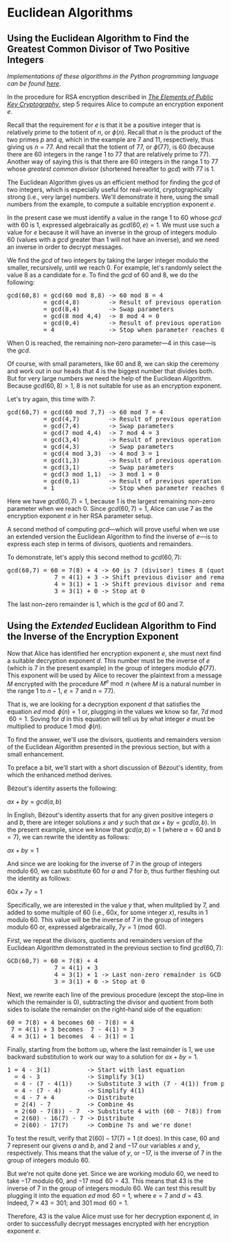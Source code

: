 # Euclidean Algorithms
## Using the Euclidean Algorithm to Find the Greatest Common Divisor of Two Positive Integers

_Implementations of these algorithms in the Python programming language can be found [here](https://github.com/dchampion/crypto/blob/master/src/core/euclid.py)._

In the procedure for RSA encryption described in [_The Elements of Public Key Cryptography_](https://raw.githubusercontent.com/dchampion/crypto/master/doc/TheElementsOfPublicKeyCryptography.pdf), step 5 requires Alice to compute an encryption exponent $e$.

Recall that the requirement for $e$ is that it be a positive integer that is relatively prime to the totient of $n$, or $\phi(n)$. Recall that $n$ is the product of the two primes $p$ and $q$, which in the example are $7$ and $11$, respectively, thus giving us $n=77$. And recall that the totient of $77$, or $\phi(77)$, is $60$ (because there are $60$ integers in the range $1$ to $77$ that are relatively prime to $77$). Another way of saying this is that there are $60$ integers in the range $1$ to $77$ whose _greatest common divisor_ (shortened hereafter to $gcd$) with $77$ is $1$.

The Euclidean Algorithm gives us an efficient method for finding the $gcd$ of two integers, which is especially useful for real&ndash;world, cryptographically strong (i.e., very large) numbers. We'll demonstrate it here, using the small numbers from the example, to compute a suitable encryption exponent $e$.

In the present case we must identify a value in the range $1$ to $60$ whose $gcd$ with $60$ is $1$, expressed algebraically as $gcd(60,e)=1$. We must use such a value for $e$ because it will have an inverse in the group of integers modulo $60$ (values with a $gcd$ greater than $1$ will not have an inverse), and we need an inverse in order to decrypt messages.

We find the $gcd$ of two integers by taking the larger integer modulo the smaller, recursively, until we reach $0$. For example, let's randomly select the value $8$ as a candidate for $e$. To find the $gcd$ of $60$ and $8$, we do the following:

<pre>
gcd(60,8) = gcd(60 mod 8,8) -> 60 mod 8 = 4
          = gcd(4,8)        -> Result of previous operation
          = gcd(8,4)        -> Swap parameters
          = gcd(8 mod 4,4)  -> 8 mod 4 = 0
          = gcd(0,4)        -> Result of previous operation
          = 4               -> Stop when parameter reaches 0; remaining non-zero parameter is gcd
</pre>

When $0$ is reached, the remaining non&ndash;zero parameter&mdash;$4$ in this case&mdash;is the $gcd$.

Of course, with small parameters, like $60$ and $8$, we can skip the ceremony and work out in our heads that $4$ is the biggest number that divides both. But for very large numbers we need the help of the Euclidean Algorithm. Because $gcd(60,8)>1$, $8$ is not suitable for use as an encryption exponent.

Let's try again, this time with $7$:

<pre>
gcd(60,7) = gcd(60 mod 7,7) -> 60 mod 7 = 4
          = gcd(4,7)        -> Result of previous operation
          = gcd(7,4)        -> Swap parameters
          = gcd(7 mod 4,4)  -> 7 mod 4 = 3
          = gcd(3,4)        -> Result of previous operation
          = gcd(4,3)        -> Swap parameters
          = gcd(4 mod 3,3)  -> 4 mod 3 = 1
          = gcd(1,3)        -> Result of previous operation
          = gcd(3,1)        -> Swap parameters
          = gcd(3 mod 1,1)  -> 3 mod 1 = 0
          = gcd(0,1)        -> Result of previous operation
          = 1               -> Stop when parameter reaches 0; remaining non-zero parameter is gcd
</pre>

Here we have $gcd(60,7)=1$, because $1$ is the largest remaining non&ndash;zero parameter when we reach $0$. Since $gcd(60,7)=1$, Alice can use $7$ as the encryption exponent $e$ in her RSA parameter setup.

A second method of computing $gcd$&mdash;which will prove useful when we use an extended version the Euclidean Algorithm to find the inverse of $e$&mdash;is to express each step in terms of divisors, quotients and remainders.

To demonstrate, let's apply this second method to $gcd(60,7)$:

<pre>
gcd(60,7) = 60 = 7(8) + 4 -> 60 is 7 (divisor) times 8 (quotient), plus 4 (remainder)
             7 = 4(1) + 3 -> Shift previous divisor and remainder left and repeat
             4 = 3(1) + 1 -> Shift previous divisor and remainder left and repeat
             3 = 3(1) + 0 -> Stop at 0
</pre>

The last non&ndash;zero remainder is $1$, which is the $gcd$ of $60$ and $7$.

## Using the _Extended_ Euclidean Algorithm to Find the Inverse of the Encryption Exponent
Now that Alice has identified her encryption exponent $e$, she must next find a suitable decryption exponent $d$. This number must be the inverse of $e$ (which is $7$ in the present example) in the group of integers modulo $\phi(77)$. This exponent will be used by Alice to recover the plaintext from a message $M$ encrypted with the procedure $M^e \bmod n$ (where $M$ is a natural number in the range 1 to $n-1$, $e=7$ and $n=77$).

That is, we are looking for a decryption exponent $d$  that satisfies the equation $ed \bmod \phi(n) = 1$ or, plugging in the values we know so far, $7d \bmod 60 = 1$. Soving for $d$ in this equation will tell us by what integer $e$ must be multiplied to produce $1 \bmod \phi(n)$.

To find the answer, we'll use the divisors, quotients and remainders version of the Euclidean Algorithm presented in the previous section, but with a small enhancement.

To preface a bit, we'll start with a short discussion of B&eacute;zout's identity, from which the enhanced method derives.

B&eacute;zout's identity asserts the following:

$ax + by = gcd(a,b)$

In English, B&eacute;zout's identity asserts that for any given positive integers $a$ and $b$, there are integer solutions $x$ and $y$ such that $ax + by = gcd(a,b)$. In the present example, since we know that $gcd(a,b)=1$ (where $a=60$ and $b=7$), we can rewrite the identity as follows:

$ax + by = 1$

And since we are looking for the inverse of $7$ in the group of integers modulo $60$, we can substitute $60$ for $a$ and $7$ for $b$, thus further fleshing out the identity as follows:

$60x + 7y = 1$

Specifically, we are interested in the value $y$ that, when mulitplied by $7$, and added to some multiple of $60$ (i.e., $60x$, for some integer $x$), results in $1$ modulo $60$. This value will be the inverse of $7$ in the group of integers modulo $60$ or, expressed algebraically, $7y = 1 \pmod{60}$.

First, we repeat the divisors, quotients and remainders version of the Euclidean Algorithm demonstrated in the previous section to find $gcd(60,7)$:

<pre>
GCD(60,7) = 60 = 7(8) + 4
             7 = 4(1) + 3
             4 = 3(1) + 1 -> Last non-zero remainder is GCD
             3 = 3(1) + 0 -> Stop at 0
</pre>

Next, we rewrite each line of the previous procedure (except the stop&ndash;line in which the remainder is $0$), subtracting the divisor and quotient from both sides to isolate the remainder on the right&ndash;hand side of the equation:

<pre>
60 = 7(8) + 4 becomes 60 - 7(8) = 4
 7 = 4(1) + 3 becomes  7 - 4(1) = 3
 4 = 3(1) + 1 becomes  4 - 3(1) = 1
</pre>

Finally, starting from the bottom up, where the last remainder is $1$, we use backward substitution to work our way to a solution for $ax + by = 1$.

<pre>
1 = 4 - 3(1)          -> Start with last equation
  = 4 - 3             -> Simplify 3(1)
  = 4 - (7 - 4(1))    -> Substitute 3 with (7 - 4(1)) from previous equation
  = 4 - (7 - 4)       -> Simplify 4(1)
  = 4 - 7 + 4         -> Distribute
  = 2(4) - 7          -> Combine 4s
  = 2(60 - 7(8)) - 7  -> Substitute 4 with (60 - 7(8)) from previous equation
  = 2(60) - 16(7) - 7 -> Distribute
  = 2(60) - 17(7)     -> Combine 7s and we're done!
</pre>

To test the result, verify that $2(60) - 17(7) = 1$ (it does). In this case, $60$ and $7$ represent our givens $a$ and $b$, and $2$ and $-17$ our variables $x$ and $y$, respectively. This means that the value of $y$, or $-17$, is the inverse of $7$ in the group of integers modulo $60$.

But we're not quite done yet. Since we are working modulo $60$, we need to take $-17$ modulo $60$, and $-17 \bmod 60 = 43$. This means that $43$ is the inverse of $7$ in the group of integers modulo $60$. We can test this result by plugging it into the equation $ed \bmod 60 = 1$, where $e=7$ and $d=43$. Indeed, $7 \times 43 = 301$; and $301 \bmod 60 = 1$.

Therefore, $43$ is the value Alice must use for her decryption exponent $d$, in order to successfully decrypt messages encrypted with her encryption exponent $e$.